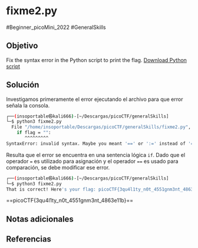# fixme2.py
#Beginner_picoMini_2022 #GeneralSkills 
## Objetivo
Fix the syntax error in the Python script to print the flag. [Download Python script](https://artifacts.picoctf.net/c/66/fixme2.py)
## Solución
Investigamos primeramente el error ejecutando el archivo para que error señala la consola.

```bash
┌──(insoportable㉿kali666)-[~/Descargas/picoCTF/generalSkills]
└─$ python3 fixme2.py 
  File "/home/insoportable/Descargas/picoCTF/generalSkills/fixme2.py", line 22
    if flag = "":
       ^^^^^^^^^
SyntaxError: invalid syntax. Maybe you meant '==' or ':=' instead of '='?
```

Resulta que el error se encuentra en una sentencia lógica `if`. Dado que el operador `=` es utilizado para asignación y el operador `==` es usado para comparación, se debe modificar ese error.

```bash
┌──(insoportable㉿kali666)-[~/Descargas/picoCTF/generalSkills]
└─$ python3 fixme2.py
That is correct! Here's your flag: picoCTF{3qu4l1ty_n0t_4551gnm3nt_4863e11b}
```

==picoCTF{3qu4l1ty_n0t_4551gnm3nt_4863e11b}==

## Notas adicionales

## Referencias